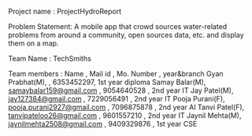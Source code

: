 Project name : ProjectHydroReport

Problem Statement: A mobile app that crowd sources water-related problems from around a community, open sources data, etc. and display them on a map.

Team Name : TechSmiths 

Team members :
Name        ,         Mail id                , Mo. Number       ,  year&branch
Gyan Prabhat(M),                     ,        6353452297,          1st year diploma 
Samay Balar(M),   samaybalar159@gmail.com ,    9054640528 ,         2nd year IT
Jay Patel(M),     jay127384@gmail.com ,        7229056491 ,         2nd year IT
Pooja Purani(F),  pooja.purani2927@gmail.com , 7096875878 ,         2nd year AI
Tanvi Patel(F),  tanvipateloo26@gmail.com ,    9601557210 ,         2nd year IT
Jaynil Mehta(M),  jaynilmehta2508@gmail.com ,  9409329876 ,         1st year CSE

